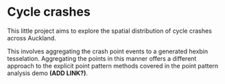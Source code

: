 # Cycle crashes

This little project aims to explore the spatial distribution of cycle crashes across Auckland.

This involves aggregating the crash point events to a generated hexbin tesselation. Aggregating the points in this manner offers a different approach to the explicit point pattern methods covered in the point pattern analysis demo **(ADD LINK?)**.
